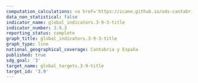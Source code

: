 ```yaml
---
computation_calculations: <a href='https://icane.github.io/ods-cantabria/assets/pdf/3.9.3.1.pdf' target='_blank'>Tasa de mortalidad atribuida a intoxicaciones involuntarias</a>
data_non_statistical: false
indicator_name: global_indicators.3-9-3-title
indicator_number: 3.9.3
reporting_status: complete
graph_title: global_indicators.3-9-3-title
graph_type: line
national_geographical_coverage: Cantabria y España
published: true
sdg_goal: '3'
target_name: global_targets.3-9-title
target_id: '3.9'
---
```

